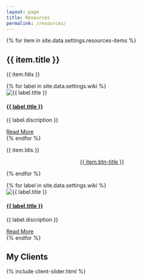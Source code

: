 ```yaml
---
layout: page
title: Resources
permalink: /resources/
---
```

<!-- blog -->

{% for item in site.data.settings.resources-items %}
<section class="section bg-light">
<div class="container">
        <div class="col-12 text-center">
            <h2 class="section-title">{{ item.title }}</h2>
            <p>{{ item.fdis }}</p>
        </div>

<!-- Programming_101 -->

<div class="row">
            <!-- {% for label in site.data.settings.{{ item.name }} %}
            <div class="col-lg-4 col-sm-6 mb-4">
                <article class="card shadow">
                    <img class="rounded card-img-top" src="{{ site.baseurl }}/assets/images/resources/{{ label.image }}"
                        alt="{{ label.title }}">
                    <div class="card-body">
                        <h4 class="card-title"><a class="text-dark"
                                href="{{ label.link }}" target="_blank">{{ label.title }}</a></h4>
                        <p class="cars-text">{{ label.discription }}
                        </p>
                        <a href="{{ label.link }}" class="btn btn-xs btn-primary" target="_blank">Read More</a>
                    </div>
                </article>
            </div>
            {% endfor %} -->
            {% for label in site.data.settings.wiki %}
            <div class="col-lg-4 col-sm-6 mb-4">
                <article class="card shadow">
                    <img class="rounded card-img-top" src="{{ site.baseurl }}/assets/images/resources/{{ label.image }}"
                        alt="{{ label.title }}">
                    <div class="card-body">
                        <h4 class="card-title"><a class="text-dark"
                                href="{{ label.link }}" target="_blank">{{ label.title }}</a></h4>
                        <p class="cars-text">{{ label.discription }}
                        </p>
                        <a href="{{ label.link }}" class="btn btn-xs btn-primary" target="_blank">Read More</a>
                    </div>
                </article>
            </div>
            {% endfor %}
</div>
<p>{{ item.ldis }}</p>
<div style="display: flex; align-item: center; justify-content: center;">
<a href="{{ item.btn-link }}" class="btn btn-xs btn-primary" target="_blank">{{ item.btn-title }}</a>
</div>
</div>
</section>

{% endfor %}
<div>
{% for label in site.data.settings.wiki %}
            <div class="col-lg-4 col-sm-6 mb-4">
                <article class="card shadow">
                    <img class="rounded card-img-top" src="{{ site.baseurl }}/assets/images/resources/{{ label.image }}"
                        alt="{{ label.title }}">
                    <div class="card-body">
                        <h4 class="card-title"><a class="text-dark"
                                href="{{ label.link }}" target="_blank">{{ label.title }}</a></h4>
                        <p class="cars-text">{{ label.discription }}
                        </p>
                        <a href="{{ label.link }}" class="btn btn-xs btn-primary" target="_blank">Read More</a>
                    </div>
                </article>
            </div>
{% endfor %}
</div>

<!-- /blog -->

<!-- clients -->
<section class="section bg-light">
  <div class="container">
    <div class="row">
      <div class="col-12 text-center">
        <h2 class="section-title">My Clients</h2>
      </div>
    </div>
    {% include client-slider.html %}
  </div>
</section>
<!-- /clients -->

